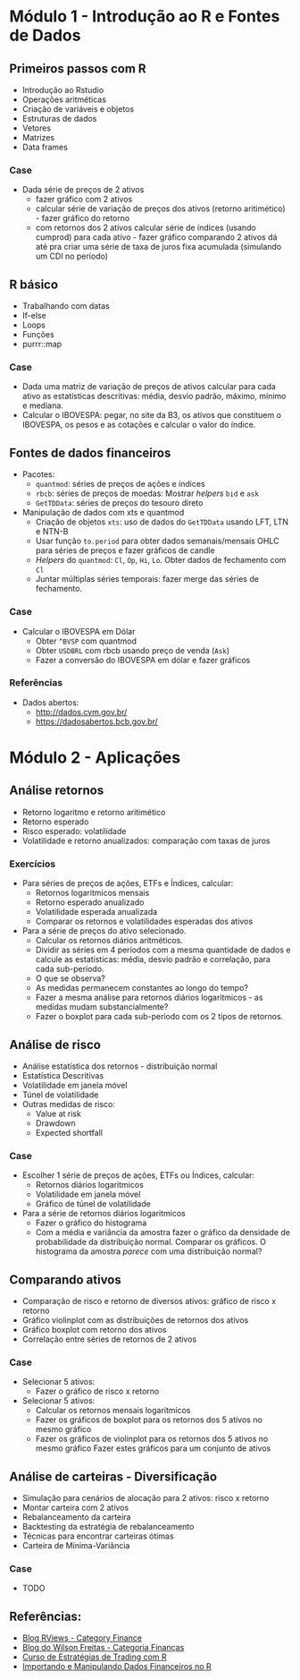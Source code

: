 
# Módulo 1 - Introdução ao R e Fontes de Dados

## Primeiros passos com R

- Introdução ao Rstudio
- Operações aritméticas
- Criação de variáveis e objetos
- Estruturas de dados
- Vetores
- Matrizes
- Data frames

### Case

- Dada série de preços de 2 ativos
  - fazer gráfico com 2 ativos
  - calcular série de variação de preços dos ativos (retorno aritimético) - fazer gráfico do retorno
  - com retornos dos 2 ativos calcular série de índices (usando cumprod) para cada ativo - fazer gráfico comparando 2 ativos dá até pra criar uma série de taxa de juros fixa acumulada (simulando um CDI no período)

## R básico

- Trabalhando com datas
- If-else
- Loops
- Funções
- purrr::map

### Case

- Dada uma matriz de variação de preços de ativos calcular para cada ativo as estatísticas descritivas: média, desvio padrão, máximo, mínimo e mediana.
- Calcular o IBOVESPA: pegar, no site da B3, os ativos que constituem o IBOVESPA, os pesos e as cotações e calcular o valor do índice.

## Fontes de dados financeiros

- Pacotes:
	- `quantmod`: séries de preços de ações e índices
	- `rbcb`: séries de preços de moedas: Mostrar *helpers* `bid` e `ask`
	- `GetTDData`: séries de preços do tesouro direto
- Manipulação de dados com xts e quantmod
  - Criação de objetos `xts`: uso de dados do `GetTDData` usando LFT, LTN e NTN-B
  - Usar função `to.period` para obter dados semanais/mensais OHLC para séries de preços e fazer gráficos de candle
  - *Helpers* do `quantmod`: `Cl`, `Op`, `Hi`, `Lo`. Obter dados de fechamento com `Cl`
  - Juntar múltiplas séries temporais: fazer merge das séries de fechamento.

### Case

- Calcular o IBOVESPA em Dólar
  - Obter `^BVSP` com quantmod
  - Obter `USDBRL` com rbcb usando preço de venda (`Ask`)
  - Fazer a conversão do IBOVESPA em dólar e fazer gráficos

### Referências

- Dados abertos:
	- http://dados.cvm.gov.br/
	- https://dadosabertos.bcb.gov.br/


# Módulo 2 - Aplicações

## Análise retornos

- Retorno logaritmo e retorno aritimético
- Retorno esperado
- Risco esperado: volatilidade
- Volatilidade e retorno anualizados: comparação com taxas de juros

### Exercícios

- Para séries de preços de ações, ETFs e Índices, calcular:
  - Retornos logaritmicos mensais
  - Retorno esperado anualizado
  - Volatilidade esperada anualizada
  - Comparar os retornos e volatilidades esperadas dos ativos
- Para a série de preços do ativo selecionado.
  - Calcular os retornos diários aritméticos.
  - Dividir as séries em 4 períodos com a mesma quantidade de dados e calcule as estatísticas: média, desvio padrão e correlação, para cada sub-período.
  - O que se observa?
  - As medidas permanecem constantes ao longo do tempo?
  - Fazer a mesma análise para retornos diários logaritmicos - as medidas mudam substancialmente?
  - Fazer o boxplot para cada sub-período com os 2 tipos de retornos.

## Análise de risco

- Análise estatística dos retornos - distribuição normal
- Estatística Descritivas
- Volatilidade em janela móvel
- Túnel de volatilidade
- Outras medidas de risco:
  - Value at risk
  - Drawdown
  - Expected shortfall

### Case

- Escolher 1 série de preços de ações, ETFs ou Índices, calcular:
  - Retornos diários logaritmicos
  - Volatilidade em janela móvel
  - Gráfico de túnel de volatilidade
- Para a série de retornos diários logaritmicos
  - Fazer o gráfico do histograma
  - Com a média e variância da amostra fazer o gráfico da densidade de probabilidade da distribuição normal. Comparar os gráficos. O histograma da amostra *parece* com uma distribuição normal?

## Comparando ativos

- Comparação de risco e retorno de diversos ativos: gráfico de risco x retorno
- Gráfico violinplot com as distribuições de retornos dos ativos
- Gráfico boxplot com retorno dos ativos
- Correlação entre séries de retornos de 2 ativos

### Case

- Selecionar 5 ativos:
  - Fazer o gráfico de risco x retorno
- Selecionar 5 ativos:
  - Calcular os retornos mensais logaritmicos
  - Fazer os gráficos de boxplot para os retornos dos 5 ativos no mesmo gráfico
  - Fazer os gráficos de violinplot para os retornos dos 5 ativos no mesmo gráfico
Fazer estes gráficos para um conjunto de ativos

## Análise de carteiras - Diversificação

- Simulação para cenários de alocação para 2 ativos: risco x retorno
- Montar carteira com 2 ativos
- Rebalanceamento da carteira
- Backtesting da estratégia de rebalanceamento
- Técnicas para encontrar carteiras ótimas
- Carteira de Mínima-Variância

### Case

- TODO

## Referências:

- [Blog RViews - Category Finance](https://rviews.rstudio.com/categories/finance/)
- [Blog do Wilson Freitas - Categoria Finanças](http://wilsonfreitas.github.io/category/finance.html)
- [Curso de Estratégias de Trading com R](http://wilsonfreitas.github.io/estrategias-de-trading/)
- [Importando e Manipulando Dados Financeiros no R](http://wilsonfreitas.github.io/slides/ser-maio-2018/)


